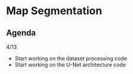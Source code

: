 # Map Segmentation

## Agenda
4/13
- Start working on the dataset processing code
- Start working on the U-Net architecture code
